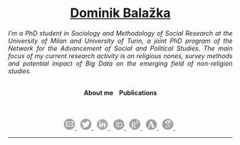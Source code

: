 <h1 align="center"><a href="https://balazka.github.io/">Dominik Balažka</a></h1>

<h6 align="justify">I’m a PhD student in Sociology and Methodology of Social Research at the University of Milan and University of Turin, a joint PhD program of the Network for the Advancement of Social and Political Studies. The main focus of my current research activity is on religious nones, survey methods and potential impact of Big Data on the emerging field of non-religion studies.</h6>

<h4 align="center">About me &nbsp;&nbsp; Publications</h4>
<br>
<center><p float="left">
  <a href="mailto:dominik.balazka@unimi.it"> <img src="images/Email.png" width="25" /> </a> &nbsp;
  <a href="https://twitter.com/DBalazka"> <img src="images/Twitter.png" width="25" /> </a> &nbsp;
  <a href="https://www.linkedin.com/in/dominikbalazka/?locale=en_US"> <img src="images/Linkedin.png" width="25" /> </a> &nbsp;
  <a href="http://orcid.org/0000-0002-1070-8673"> <img src="images/Orcid.png" width="25" /> </a> &nbsp;
  <a href="https://www.researchgate.net/profile/Dominik_Balazka"> <img src="images/ResearchGate.png" width="25" /> </a> &nbsp;
  <a href="https://unimi.academia.edu/DominikBalazka"> <img src="images/Academia.png" width="25" /> </a> &nbsp;
  <a href="https://scholar.google.com/citations?user=5exeJbgAAAAJ&hl=en"> <img src="images/googleScholar.png" width="25" /> </a> &nbsp;
</p>
<hr>
<br>

